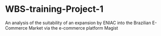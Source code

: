 # WBS-training-Project-1
An analysis of the suitability of an expansion by ENIAC into the Brazilian E-Commerce Market via the e-commerce platform Magist
